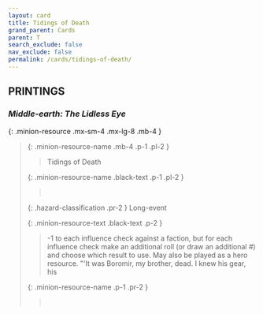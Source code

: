 ```yaml
---
layout: card
title: Tidings of Death
grand_parent: Cards
parent: T
search_exclude: false
nav_exclude: false
permalink: /cards/tidings-of-death/
---
```


## PRINTINGS


### _Middle-earth: The Lidless Eye_

{: .minion-resource .mx-sm-4 .mx-lg-8 .mb-4 }
> {: .minion-resource-name .mb-4 .p-1 .pl-2 }
> > <div class="hazard-mp"></div>
> > <div class="card-name">Tidings of Death</div>
>
> {: .minion-resource-name .black-text .p-1 .pl-2 }
> > &nbsp;
>
> {: .hazard-classification .pr-2 }
> Long-event
>
> {: .minion-resource-text .black-text .p-2 }
> > -1 to each influence check against a faction, but for each influence check make an additional roll (or draw an additional #) and choose which result to use. May also be played as a hero resource.   "'It was Boromir, my brother, dead. I knew his gear, his 
> 
> {: .minion-resource-name .p-1 .pr-2 }
> > <div class="card-shield"></div>
> > <div class="card-corruption-white">&nbsp;</div>
